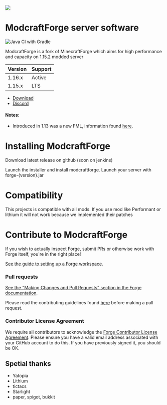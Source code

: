 <img src="assets/Forge_logo.svg">

ModcraftForge server software
=============
![Java CI with Gradle](https://github.com/modcraftmc/ModcraftForge/workflows/Java%20CI%20with%20Gradle/badge.svg?branch=performance_upgrade)

ModcraftForge is a fork of MinecraftForge which aims for high performance and capacity on 1.15.2 modded server

| Version  | Support |
| ------------- | ------------- |
| 1.16.x  | Active  |
| 1.15.x  | LTS     |


* [Download]
* [Discord]

#### Notes:
- Introduced in 1.13 was a new FML, information found [here](NewFML.md).

# Installing ModcraftForge

Download latest release on github (soon on jenkins)

Launch the installer and install modcraftforge.
Launch your server with forge-{version}.jar


# Compatibility

This projects is compatible with all mods.
If you use mod like Performant or lithium it will not work because we implemented their patches

# Contribute to ModcraftForge

If you wish to actually inspect Forge, submit PRs or otherwise work
 with Forge itself, you're in the right place!
 
 [See the guide to setting up a Forge workspace](http://mcforge.readthedocs.io/en/latest/forgedev/).

### Pull requests

[See the "Making Changes and Pull Requests" section in the Forge documentation](https://mcforge.readthedocs.io/en/latest/forgedev/#making-changes-and-pull-requests).

Please read the contributing guidelines found [here](CONTRIBUTING.md) before making a pull request.

### Contributor License Agreement
We require all contributors to acknowledge the [Forge Contributor
 License Agreement](https://cla-assistant.io/MinecraftForge/MinecraftForge). Please ensure you have a valid email address
 associated with your GitHub account to do this. If you have previously
 signed it, you should be OK.


## Spetial thanks

- Yatopia
- Lithium
- tictacs
- Starlight
- paper, spigot, bukkit

[Download]: https://github.com/modcraftmc/ModcraftForge/releases
[Discord]: https://discord.gg/nvg7KWX
